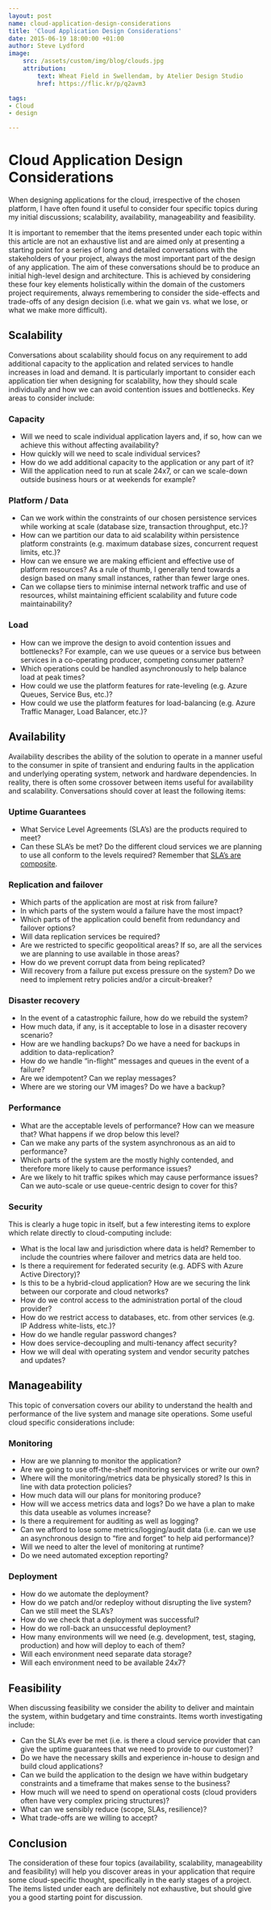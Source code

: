 ```yaml
---
layout: post
name: cloud-application-design-considerations
title: 'Cloud Application Design Considerations'
date: 2015-06-19 18:00:00 +01:00
author: Steve Lydford
image:
    src: /assets/custom/img/blog/clouds.jpg
    attribution:
        text: Wheat Field in Swellendam, by Atelier Design Studio
        href: https://flic.kr/p/q2avm3

tags:
- Cloud
- design

---
```

# Cloud Application Design Considerations

When designing applications for the cloud, irrespective of the chosen platform, I have often found it useful to consider four specific topics during my initial discussions; scalability, availability, manageability and feasibility.

It is important to remember that the items presented under each topic within this article are not an exhaustive list and are aimed only at presenting a starting point for a series of long and detailed conversations with the stakeholders of your project, always the most important part of the design of any application. The aim of these conversations should be to produce an initial high-level design and architecture. This is achieved by considering these four key elements holistically within the domain of the customers project requirements, always remembering to consider the side-effects and trade-offs of any design decision (i.e. what we gain vs. what we lose, or what we make more difficult).

## Scalability
Conversations about scalability should focus on any requirement to add additional capacity to the application and related services to handle increases in load and demand. It is particularly important to consider each application tier when designing for scalability, how they should scale individually and how we can avoid contention issues and bottlenecks. Key areas to consider include: 
### Capacity
- Will we need to scale individual application layers and, if so, how can we achieve this without affecting availability?
- How quickly will we need to scale individual services?
- How do we add additional capacity to the application or any part of it?
- Will the application need to run at scale 24x7, or can we scale-down outside business hours or at weekends for example?

### Platform / Data
- Can we work within the constraints of our chosen persistence services while working at scale (database size, transaction throughput, etc.)?
- How can we partition our data to aid scalability within persistence platform constraints (e.g. maximum database sizes, concurrent request limits, etc.)?
- How can we ensure we are making efficient and effective use of platform resources? As a rule of thumb, I generally tend towards a design based on many small instances, rather than fewer large ones.
- Can we collapse tiers to minimise internal network traffic and use of resources, whilst maintaining efficient scalability and future code maintainability?

### Load
- How can we improve the design to avoid contention issues and bottlenecks? For example, can we use queues or a service bus between services in a co-operating producer, competing consumer pattern?
- Which operations could be handled asynchronously to help balance load at peak times?
- How could we use the platform features for rate-leveling (e.g. Azure Queues, Service Bus, etc.)?
- How could we use the platform features for load-balancing (e.g. Azure Traffic Manager, Load Balancer, etc.)? 

## Availability
Availability describes the ability of the solution to operate in a manner useful to the consumer in spite of transient and enduring faults in the application and underlying operating system, network and hardware dependencies. In reality, there is often some crossover between items useful for availability and scalability.
Conversations should cover at least the following items:

### Uptime Guarantees
- What Service Level Agreements (SLA’s) are the products required to meet?
- Can these SLA’s be met? Do the different cloud services we are planning to use all conform to the levels required? Remember that [SLA’s are composite](http://codurance.com/2015/05/19/working-with-slas/).

### Replication and failover
- Which parts of the application are most at risk from failure?
- In which parts of the system would a failure have the most impact?
- Which parts of the application could benefit from redundancy and failover options?
- Will data replication services be required?
- Are we restricted to specific geopolitical areas? If so, are all the services we are planning to use available in those areas?
- How do we prevent corrupt data from being replicated?
- Will recovery from a failure put excess pressure on the system? Do we need to implement retry policies and/or a circuit-breaker?

### Disaster recovery
- In the event of a catastrophic failure, how do we rebuild the system?
- How much data, if any, is it acceptable to lose in a disaster recovery scenario?
- How are we handling backups? Do we have a need for backups in addition to data-replication?
- How do we handle “in-flight” messages and queues in the event of a failure?
- Are we idempotent? Can we replay messages?
- Where are we storing our VM images? Do we have a backup?

### Performance
- What are the acceptable levels of performance? How can we measure that? What happens if we drop below this level?
- Can we make any parts of the system asynchronous as an aid to performance?
- Which parts of the system are the mostly highly contended, and therefore more likely to cause performance issues?
- Are we likely to hit traffic spikes which may cause performance issues? Can we auto-scale or use queue-centric design to cover for this?

### Security
This is clearly a huge topic in itself, but a few interesting items to explore which relate directly to cloud-computing include:

- What is the local law and jurisdiction where data is held? Remember to include the countries where failover and metrics data are held too.
- Is there a requirement for federated security (e.g. ADFS with Azure Active Directory)?
- Is this to be a hybrid-cloud application? How are we securing the link between our corporate and cloud networks?
- How do we control access to the administration portal of the cloud provider?
- How do we restrict access to databases, etc. from other services (e.g. IP Address white-lists, etc.)?
- How do we handle regular password changes?
- How does service-decoupling and multi-tenancy affect security?
- How we will deal with operating system and vendor security patches and updates?

## Manageability
This topic of conversation covers our ability to understand the health and performance of the live system and manage site operations. Some useful cloud specific considerations include:

### Monitoring
- How are we planning to monitor the application?
- Are we going to use off-the-shelf monitoring services or write our own?
- Where will the monitoring/metrics data be physically stored? Is this in line with data protection policies?
- How much data will our plans for monitoring produce?
- How will we access metrics data and logs? Do we have a plan to make this data useable as volumes increase?
- Is there a requirement for auditing as well as logging?
- Can we afford to lose some metrics/logging/audit data (i.e. can we use an asynchronous design to “fire and forget” to help aid performance)?
- Will we need to alter the level of monitoring at runtime?
- Do we need automated exception reporting?

### Deployment
- How do we automate the deployment?
- How do we patch and/or redeploy without disrupting the live system? Can we still meet the SLA’s?
- How do we check that a deployment was successful?
- How do we roll-back an unsuccessful deployment?
- How many environments will we need (e.g. development, test, staging, production) and how will deploy to each of them?
- Will each environment need separate data storage?
- Will each environment need to be available 24x7?

## Feasibility
When discussing feasibility we consider the ability to deliver and maintain the system, within budgetary and time constraints. Items worth investigating include:

- Can the SLA’s ever be met (i.e. is there a cloud service provider that can give the uptime guarantees that we need to provide to our customer)?
- Do we have the necessary skills and experience in-house to design and build cloud applications?
- Can we build the application to the design we have within budgetary constraints and a timeframe that makes sense to the business?
- How much will we need to spend on operational costs (cloud providers often have very complex pricing structures)?
- What can we sensibly reduce (scope, SLAs, resilience)?
- What trade-offs are we willing to accept?

## Conclusion
The consideration of these four topics (availability, scalability, manageability and feasibility) will help you discover areas in your application that require some cloud-specific thought, specifically in the early stages of a project. The items listed under each are definitely not exhaustive, but should give you a good starting point for discussion.

